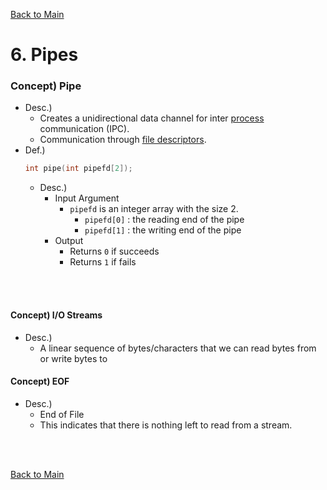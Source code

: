 [Back to Main](../main.md)

# 6. Pipes
### Concept) Pipe
- Desc.)
  - Creates a unidirectional data channel for inter [process](04.md#concept-process) communication (IPC).
  - Communication through [file descriptors](05.md#concept-file-descriptor-table).
- Def.)
  ```cpp
  int pipe(int pipefd[2]);
  ```
  - Desc.)
    - Input Argument
      - `pipefd` is an integer array with the size 2.
        - `pipefd[0]` : the reading end of the pipe
        - `pipefd[1]` : the writing end of the pipe
    - Output
      - Returns `0` if succeeds
      - Returns `1` if fails

<br><br>

#### Concept) I/O Streams
- Desc.)
  - A linear sequence of bytes/characters that we can read bytes from or write bytes to

#### Concept) EOF
- Desc.)
  - End of File
  - This indicates that there is nothing left to read from a stream.


<br><br>

[Back to Main](../main.md)